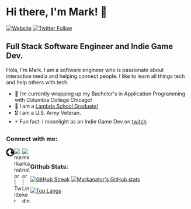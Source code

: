 # Hi there, I'm Mark! 👋

[![Website](https://img.shields.io/website?label=markambrocio.com&style=for-the-badge&url=https%3A%2F%2Fmarkambrocio.com%2F)](https://markambrocio.com)
[![Twitter Follow](https://img.shields.io/twitter/follow/_mark_ambro?color=%231DA1F2&label=follow%20_mark_ambro&style=for-the-badge)](https://twitter.com/_mark_ambro)

## Full Stack Software Engineer and Indie Game Dev.
Hola, I'm Mark. I am a software engineer who is passionate about interactive media and helping connect people. I like to learn all things tech and help others with tech.

- 🔭 I’m currently wrapping up my Bachelor's in Application Programming with Columbia College Chicago!
- 🎉 I am a [Lambda School Graduate!](https://www.credly.com/badges/572f9292-79b4-4e94-b3b0-6b45d910a174/public_url)
- 🎖️ I am a U.S. Army Veteran.
- ⚡ Fun fact: I moonlight as an Indie Game Dev on [twitch][Twitch]

### Connect with me:

[<img align="left" alt="markambrocio.com" width="22px" src="https://raw.githubusercontent.com/iconic/open-iconic/master/svg/globe.svg" />][website]
[<img align="left" alt="markanator | Twitter" width="22px" src="https://cdn.jsdelivr.net/npm/simple-icons@v3/icons/twitter.svg" />][twitter]
[<img align="left" alt="markanator | LinkedIn" width="22px" src="https://cdn.jsdelivr.net/npm/simple-icons@v3/icons/linkedin.svg" />][linkedin]
<br />

### Github Stats:

[![GitHub Streak](http://github-readme-streak-stats.herokuapp.com?user=markanator&theme=nightowl&date_format=M%20j%5B%2C%20Y%5D)](https://git.io/streak-stats)
[![Markanator's GitHub stats](https://github-readme-stats-markanator.vercel.app/api?username=markanator&count_private=true&show_icons=true)](https://github.com/markanator/github-readme-stats)
<br />

[![Top Langs](https://github-readme-stats-markanator.vercel.app/api/top-langs/?username=markanator&layout=compact&langs_count=3&count_private=true&show_icons=true)](https://github.com/markanator/github-readme-stats)


[website]: https://markambrocio.com
[twitter]: https://twitter.com/_mark_ambro
[linkedin]: https://www.linkedin.com/in/mark-ambro/
[twitch]: https://www.twitch.tv/palante_mark
